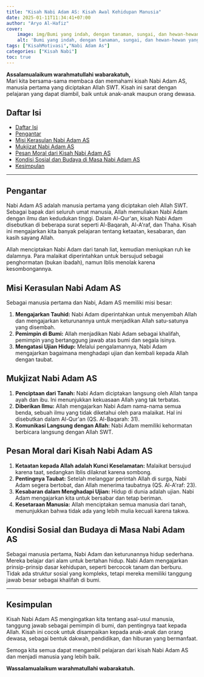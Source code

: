 ```yaml
---
title: "Kisah Nabi Adam AS: Kisah Awal Kehidupan Manusia"
date: 2025-01-11T11:34:41+07:00
author: "Aryo Al-Hafiz"
cover:
    image: img/Bumi yang indah, dengan tanaman, sungai, dan hewan-hewan yang beragam._.jpg
    alt: 'Bumi yang indah, dengan tanaman, sungai, dan hewan-hewan yang beragam'
tags: ["KisahMotivasi","Nabi Adam As"]
categories: ["Kisah Nabi"]
toc: true
---
```


**Assalamualaikum warahmatullahi wabarakatuh,**  
Mari kita bersama-sama membaca dan memahami kisah Nabi Adam AS, manusia pertama yang diciptakan Allah SWT. Kisah ini sarat dengan pelajaran yang dapat diambil, baik untuk anak-anak maupun orang dewasa.

## Daftar Isi
- [Daftar Isi](#daftar-isi)
- [Pengantar](#pengantar)
- [Misi Kerasulan Nabi Adam AS](#misi-kerasulan-nabi-adam-as)
- [Mukjizat Nabi Adam AS](#mukjizat-nabi-adam-as)
- [Pesan Moral dari Kisah Nabi Adam AS](#pesan-moral-dari-kisah-nabi-adam-as)
- [Kondisi Sosial dan Budaya di Masa Nabi Adam AS](#kondisi-sosial-dan-budaya-di-masa-nabi-adam-as)
- [Kesimpulan](#kesimpulan)

---

## Pengantar

Nabi Adam AS adalah manusia pertama yang diciptakan oleh Allah SWT. Sebagai bapak dari seluruh umat manusia, Allah memuliakan Nabi Adam dengan ilmu dan kedudukan tinggi. Dalam Al-Qur'an, kisah Nabi Adam disebutkan di beberapa surat seperti Al-Baqarah, Al-A'raf, dan Thaha. Kisah ini mengajarkan kita banyak pelajaran tentang ketaatan, kesabaran, dan kasih sayang Allah.

Allah menciptakan Nabi Adam dari tanah liat, kemudian meniupkan ruh ke dalamnya. Para malaikat diperintahkan untuk bersujud sebagai penghormatan (bukan ibadah), namun Iblis menolak karena kesombongannya.

## Misi Kerasulan Nabi Adam AS

Sebagai manusia pertama dan Nabi, Adam AS memiliki misi besar:
1. **Mengajarkan Tauhid:** Nabi Adam diperintahkan untuk menyembah Allah dan mengajarkan keturunannya untuk menjadikan Allah satu-satunya yang disembah.
2. **Pemimpin di Bumi:** Allah menjadikan Nabi Adam sebagai khalifah, pemimpin yang bertanggung jawab atas bumi dan segala isinya.
3. **Mengatasi Ujian Hidup:** Melalui pengalamannya, Nabi Adam mengajarkan bagaimana menghadapi ujian dan kembali kepada Allah dengan taubat.

## Mukjizat Nabi Adam AS

1. **Penciptaan dari Tanah:** Nabi Adam diciptakan langsung oleh Allah tanpa ayah dan ibu. Ini menunjukkan kekuasaan Allah yang tak terbatas.
2. **Diberikan Ilmu:** Allah mengajarkan Nabi Adam nama-nama semua benda, sebuah ilmu yang tidak diketahui oleh para malaikat. Hal ini disebutkan dalam Al-Qur'an (QS. Al-Baqarah: 31).
3. **Komunikasi Langsung dengan Allah:** Nabi Adam memiliki kehormatan berbicara langsung dengan Allah SWT.

## Pesan Moral dari Kisah Nabi Adam AS

1. **Ketaatan kepada Allah adalah Kunci Keselamatan:** Malaikat bersujud karena taat, sedangkan Iblis dilaknat karena sombong.
2. **Pentingnya Taubat:** Setelah melanggar perintah Allah di surga, Nabi Adam segera bertobat, dan Allah menerima taubatnya (QS. Al-A'raf: 23).
3. **Kesabaran dalam Menghadapi Ujian:** Hidup di dunia adalah ujian. Nabi Adam mengajarkan kita untuk bersabar dan tetap beriman.
4. **Kesetaraan Manusia:** Allah menciptakan semua manusia dari tanah, menunjukkan bahwa tidak ada yang lebih mulia kecuali karena takwa.

## Kondisi Sosial dan Budaya di Masa Nabi Adam AS

Sebagai manusia pertama, Nabi Adam dan keturunannya hidup sederhana. Mereka belajar dari alam untuk bertahan hidup. Nabi Adam mengajarkan prinsip-prinsip dasar kehidupan, seperti bercocok tanam dan berburu. Tidak ada struktur sosial yang kompleks, tetapi mereka memiliki tanggung jawab besar sebagai khalifah di bumi.

--- 
## Kesimpulan

Kisah Nabi Adam AS mengingatkan kita tentang asal-usul manusia, tanggung jawab sebagai pemimpin di bumi, dan pentingnya taat kepada Allah. Kisah ini cocok untuk disampaikan kepada anak-anak dan orang dewasa, sebagai bentuk dakwah, pendidikan, dan hiburan yang bermanfaat.

Semoga kita semua dapat mengambil pelajaran dari kisah Nabi Adam AS dan menjadi manusia yang lebih baik.

**Wassalamualaikum warahmatullahi wabarakatuh.**
